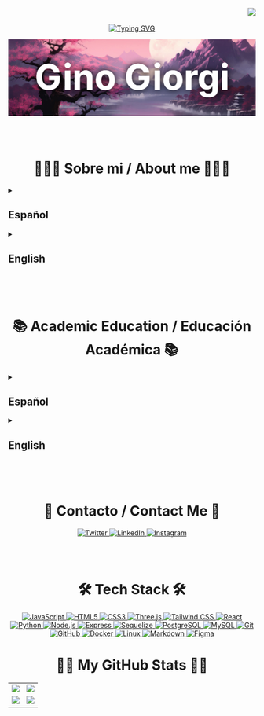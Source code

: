 <p align="right">
  <a href="https://visitorbadge.io/status?path=ginogiorgi">
    <img src="https://api.visitorbadge.io/api/visitors?path=ginogiorgi&label=VISITANTES%2FVISITORS&labelColor=%23f47373&countColor=%23555555&style=flat-square&labelStyle=upper" />
  </a>
</p>

<p align="center">
  <a href="https://git.io/typing-svg">
    <img src="https://readme-typing-svg.demolab.com?font=Roboto&weight=700&size=30&duration=3000&pause=1000&color=F47373&center=true&vCenter=true&random=false&width=435&lines=Hello%2C+welcome!;Hola%2C+bienvenido!" alt="Typing SVG" />
  </a>
</p>

<img src="https://raw.githubusercontent.com/ginogiorgi/ginogiorgi/refs/heads/main/gitHub-cover.JPG" />

<br/><br/>

<h1 align="center">🙋🏻‍♂ Sobre mi / About me 🙋🏻‍♂</h1>

<details close>
  <summary><h2>Español</h2></summary>
  <br>
  <p>Mi nombre es Gino Rubén Giorgi, soy de Rosario, Argentina, y actualmente estudio Ingeniería en Sistemas de la Información en la UTN.</p>

  <p>Mis principales habilidades están centradas en Frontend con JavaScript Vanilla y con Frameworks como React y Tailwind. Además, dispongo conocimientos avanzados de Python.</p>

  <p>Me considero una persona apasionada por la tecnología, curiosa y autodidacta, siempre en busca de nuevos desafíos y aprendizajes. En mi tiempo libre disfruto investigar sobre sistemas operativos, cocinar, y debatir con amigos sobre política, economía o videojuegos.</p>

  <p>Estoy abierto a oportunidades laborales tanto remotas como presenciales.</p>
</details>

<details close>
  <summary><h2>English</h2></summary>
  <br>
  <p>My name is Gino Rubén Giorgi, I’m from Rosario, Argentina, and I’m currently studying Information Systems Engineering at UTN.</p>

  <p>My main skills are focused on Frontend development with JavaScript—both vanilla and frameworks like React and Tailwind. I also have advanced knowledge of Python.</p>

  <p>I’m a passionate, curious, and self-taught person who’s always looking for new challenges and ways to learn. In my free time, I enjoy exploring operating systems, cooking, and discussing politics, economics, or video games with friends.</p>

  <p>I’m available for both remote and on-site job opportunities.</p>
</details>

<br/><br/>

<h1 align="center">📚 Academic Education / Educación Académica 📚</h1>

<details close>
  <summary><h2>Español</h2></summary>
  <br>

  <h2>Aprendizaje autodidacta <span style="float:right; font-weight:normal;">Marzo 2022 – Presente</span></h2>
  <p>Desde marzo de 2023, me he sumergido en el desarrollo web. Este tiempo ha sido clave para mi crecimiento, permitiéndome mejorar y aprender sobre diversas tecnologías y herramientas.</p>

  <ul>
    <li>Curso de Python en  <a href="https://raw.githubusercontent.com/ginogiorgi/degrees/refs/heads/main/62d4793b43a483002464bd91.png">Coderhouse</a> (marzo 2022 – junio 2022)</li>
    <li>Cursos de Desarrollo Full Stack en <a href="https://github.com/ginogiorgi/degrees/blob/main/diploma-javascript-full-stack.pdf">Platzi</a> (marzo 2023 – diciembre 2024)</li>
  </ul>

  <h2>Estudiante de Ingeniería en Sistemas de la Información (UTN) <span style="float:right; font-weight:normal;">Marzo 2021 – Presente</span></h2>
  <p>Durante la carrera, aprendí fundamentos sólidos de programación, bases de datos y arquitectura de software, junto con habilidades en análisis de sistemas y gestión de proyectos tecnológicos. Actualmente cursando el 3er año.</p>

  <ul>
    <li>Capacitación como competidor ICPC para la participación en el Torneo Argentino 2025 (actualmente)</li>
  </ul>
</details>


<details close>
  <summary><h2>English</h2></summary>
  <br>

  <h2>Self-Taught Learning <span style="float:right; font-weight:normal;">March 2022 – Present</span></h2>
  <p>Since March 2023, I’ve been deeply immersed in web development. This time has been key to my growth, helping me improve and explore various technologies and tools.</p>

  <ul>
    <li>Python course at <a href="https://raw.githubusercontent.com/ginogiorgi/degrees/refs/heads/main/62d4793b43a483002464bd91.png">Coderhouse</a> (March 2022 – June 2022)</li>
    <li>Full Stack development courses at <a href="https://github.com/ginogiorgi/degrees/blob/main/diploma-javascript-full-stack.pdf">Platzi</a> (March 2023 – December 2024)</li>
  </ul>

  <h2>Information Systems Engineering Student (UTN) <span style="float:right; font-weight:normal;">March 2021 – Present</span></h2>
  <p>Throughout the degree, I’ve built strong foundations in programming, databases, and software architecture, as well as skills in systems analysis and tech project management. Currently in my 3rd year.</p>

  <ul>
    <li>ICPC Competitor Training for Participation in the 2025 Argentine Tournament (current)</li>
  </ul>
</details>

<br/><br/>

<h1 align="center">📩 Contacto / Contact Me 📩</h1>

<div align="center">
  <a href="https://twitter.com/ginogiorgi890" target="_blank">
    <img src="https://raw.githubusercontent.com/rahuldkjain/github-profile-readme-generator/master/src/images/icons/Social/twitter.svg" alt="Twitter" height="30" width="40" />
  </a>
  <a href="https://www.linkedin.com/in/ginorubengiorgi/" target="_blank">
    <img src="https://raw.githubusercontent.com/rahuldkjain/github-profile-readme-generator/master/src/images/icons/Social/linked-in-alt.svg" alt="LinkedIn" height="30" width="40" />
  </a>
  <a href="https://instagram.com/ginogiorgi1" target="_blank">
    <img src="https://raw.githubusercontent.com/rahuldkjain/github-profile-readme-generator/master/src/images/icons/Social/instagram.svg" alt="Instagram" height="30" width="40" />
  </a>
</div>

<br/><br/>

<h1 align="center">🛠️ Tech Stack 🛠️</h1>

<div align="center">
  <a href="https://developer.mozilla.org/docs/Web/JavaScript" target="_blank">
    <img src="https://cdn.jsdelivr.net/gh/devicons/devicon/icons/javascript/javascript-original.svg" width="40" height="40" alt="JavaScript" />
  </a>
  <a href="https://developer.mozilla.org/docs/Web/HTML" target="_blank">
    <img src="https://cdn.jsdelivr.net/gh/devicons/devicon/icons/html5/html5-original.svg" width="40" height="40" alt="HTML5" />
  </a>
  <a href="https://developer.mozilla.org/docs/Web/CSS" target="_blank">
    <img src="https://cdn.jsdelivr.net/gh/devicons/devicon/icons/css3/css3-original.svg" width="40" height="40" alt="CSS3" />
  </a>
  <a href="https://threejs.org/" target="_blank">
    <img src="https://cdn.jsdelivr.net/gh/devicons/devicon/icons/threejs/threejs-original.svg" width="40" height="40" alt="Three.js" />
  </a>
  <a href="https://tailwindcss.com/" target="_blank">
    <img src="https://cdn.jsdelivr.net/gh/devicons/devicon/icons/tailwindcss/tailwindcss-original.svg" width="40" height="40" alt="Tailwind CSS" />
  </a>
  <a href="https://reactjs.org/" target="_blank">
    <img src="https://cdn.jsdelivr.net/gh/devicons/devicon/icons/react/react-original.svg" width="40" height="40" alt="React" />
  </a>
  <a href="https://www.python.org/" target="_blank">
    <img src="https://cdn.jsdelivr.net/gh/devicons/devicon/icons/python/python-original.svg" width="40" height="40" alt="Python" />
  </a>
  <a href="https://nodejs.org/" target="_blank">
    <img src="https://cdn.jsdelivr.net/gh/devicons/devicon/icons/nodejs/nodejs-original.svg" width="40" height="40" alt="Node.js" />
  </a>
  <a href="https://expressjs.com/" target="_blank">
    <img src="https://cdn.jsdelivr.net/gh/devicons/devicon/icons/express/express-original.svg" width="40" height="40" alt="Express" />
  </a>
  <a href="https://sequelize.org/" target="_blank">
    <img src="https://cdn.jsdelivr.net/gh/devicons/devicon/icons/sequelize/sequelize-original.svg" width="40" height="40" alt="Sequelize" />
  </a>
  <a href="https://www.postgresql.org/" target="_blank">
    <img src="https://cdn.jsdelivr.net/gh/devicons/devicon/icons/postgresql/postgresql-original.svg" width="40" height="40" alt="PostgreSQL" />
  </a>
  <a href="https://www.mysql.com/" target="_blank">
    <img src="https://cdn.jsdelivr.net/gh/devicons/devicon/icons/mysql/mysql-original.svg" width="40" height="40" alt="MySQL" />
  </a>
  <a href="https://git-scm.com/" target="_blank">
    <img src="https://cdn.jsdelivr.net/gh/devicons/devicon/icons/git/git-original.svg" width="40" height="40" alt="Git" />
  </a>
  <a href="https://github.com/" target="_blank">
    <img src="https://cdn.jsdelivr.net/gh/devicons/devicon/icons/github/github-original.svg" width="40" height="40" alt="GitHub" />
  </a>
  <a href="https://www.docker.com/" target="_blank">
    <img src="https://cdn.jsdelivr.net/gh/devicons/devicon/icons/docker/docker-original.svg" width="40" height="40" alt="Docker" />
  </a>
  <a href="https://www.linux.org/" target="_blank">
    <img src="https://cdn.jsdelivr.net/gh/devicons/devicon/icons/linux/linux-original.svg" width="40" height="40" alt="Linux" />
  </a>
  <a href="https://www.markdownguide.org/" target="_blank">
    <img src="https://cdn.jsdelivr.net/gh/devicons/devicon/icons/markdown/markdown-original.svg" width="40" height="40" alt="Markdown" />
  </a>
  <a href="https://www.figma.com/" target="_blank">
    <img src="https://cdn.jsdelivr.net/gh/devicons/devicon/icons/figma/figma-original.svg" width="40" height="40" alt="Figma" />
  </a>
</div>

<h1 align="center">💪🏻 My GitHub Stats 💪🏻</h1>

<table>
  <tr>
    <td align="center">
      <img src="https://leetcard.jacoblin.cool/ginogiorgi?theme=catppuccinMocha&font=Ubuntu&ext=heatmap"/>
    </td>
    <td align="center">
      <img src="https://codeforces-readme-stats.vercel.app/api/card?username=ginogiorgi&theme=tokyonight&disable_animations=false&show_icons=true&force_username=true"/>
    </td>
  </tr>
  <tr>
    <td align="center">
      <img src="https://github-readme-stats.vercel.app/api?username=ginogiorgi&count_private=true&show_icons=true&theme=tokyonight"/>
    </td>
    <td align="center">
      <img src="https://github-readme-stats.vercel.app/api/top-langs/?username=ginogiorgi&size_weight=0.5&count_weight=0.5&theme=tokyonight&card_width=499&card_height=319&langs_count=6&hide=css&exclude_repo=proyectoCoderFinal"/>
    </td>
  </tr>
</table>
